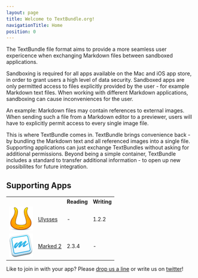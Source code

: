 ```yaml
---
layout: page
title: Welcome to TextBundle.org!
navigationTitle: Home
position: 0
---
```

The TextBundle file format aims to provide a more seamless user expericence when exchanging Markdown files between sandboxed applications.

Sandboxing is required for all apps available on the Mac and iOS app store, in order to grant users a high level of data security. Sandboxed apps are only permitted access to files explicitly provided by the user - for example Markdown text files. When working with different Markdown applications, sandboxing can cause inconveniences for the user. 

An example: Markdown files may contain references to external images. When sending such a file from a Markdown editor to a previewer, users will have to explicitly permit access to every single image file.

This is where TextBundle comes in. TextBundle brings convenience back - by bundling the Markdown text and all referenced images into a single file. Supporting applications can just exchange TextBundles without asking for additional permissions. Beyond being a simple container, TextBundle includes a standard to transfer additional information - to open up new possibilites for future integration.

## Supporting Apps

<table class="apps">
    <tr>
        <th colspan='2'></th>
        <th>Reading</th>
        <th>Writing</th>
    </tr>
    <tr class="app">
        <td class="appicon"><a href='http://www.ulyssesapp.com'><img src='images/apps/ulysses.png' /></a></td>
        <td class="appname"><a href='http://www.ulyssesapp.com'>Ulysses</a></td>
        <td class="appreading">-</td>
        <td class="appwriting">1.2.2</td>
    </tr>
    <tr>
        <td class="appicon"><a href='http://www.marked2app.com'><img src='images/apps/marked2.png' /></a></td>
        <td class="appname"><a href='http://www.marked2app.com'>Marked 2</a></td>
        <td class="appreading">2.3.4</td>
        <td class="appwriting">-</td>
    </tr>
</table>


Like to join in with your app? Please [drop us a line][1] or write us on [twitter][2]!

[1]:	mailto:mail@the-soulmen.com
[2]:	https://twitter.com/textbundle